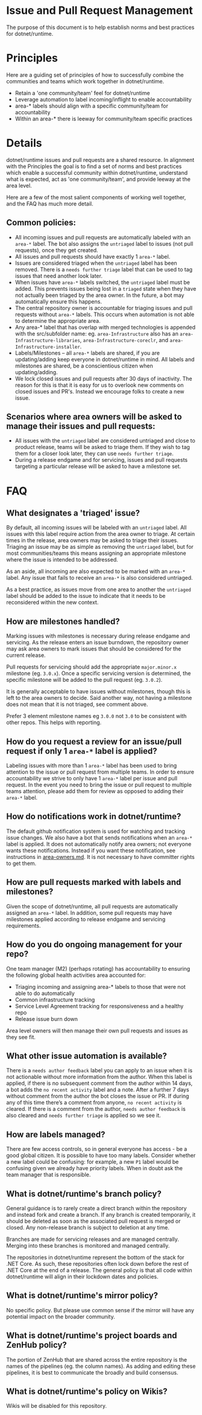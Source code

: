 # Issue and Pull Request Management
The purpose of this document is to help establish norms and best practices for dotnet/runtime.
# Principles
Here are a guiding set of principles of how to successfully combine the communities and teams which work together in dotnet/runtime.
- Retain a 'one community/team' feel for dotnet/runtime
- Leverage automation to label incoming/inflight to enable accountability
- area-* labels should align with a specific community/team for accountability
- Within an area-* there is leeway for community/team specific practices
# Details
dotnet/runtime issues and pull requests are a shared resource. In alignment with the Principles the goal is to find a set of norms and best practices which enable a successful community within dotnet/runtime, understand what is expected, act as 'one community/team', and provide leeway at the area level.

Here are a few of the most salient components of working well together, and the FAQ has much more detail.
## Common policies:
- All incoming issues and pull requests are automatically labeled with an `area-*` label. The bot also assigns the `untriaged` label to issues (not pull requests), once they get created.
- All issues and pull requests should have exactly 1 `area-*` label.
- Issues are considered triaged when the `untriaged` label has been removed. There is a `needs further triage` label that can be used to tag issues that need another look later.
- When issues have `area-*` labels switched, the `untriaged` label must be added. This prevents issues being lost in a `triaged` state when they have not actually been triaged by the area owner. In the future, a bot may automatically ensure this happens.
- The central repository owner is accountable for triaging issues and pull requests without `area-*` labels.  This occurs when automation is not able to determine the appropriate area.
- Any area-* label that has overlap with merged technologies is appended with the src/subfolder name: eg. `area-Infrastructure` also has an `area-Infrastructure-libraries`, `area-Infrastructure-coreclr`, and `area-Infrastructure-installer`.
- Labels/Milestones – all `area-*` labels are shared, if you are updating/adding keep everyone in dotnet/runtime in mind.  All labels and milestones are shared, be a conscientious citizen when updating/adding.
- We lock closed issues and pull requests after 30 days of inactivity. The reason for this is that it is easy for us to overlook new comments on closed issues and PR's. Instead we encourage folks to create a new issue.

## Scenarios where area owners will be asked to manage their issues and pull requests:
- All issues with the `untriaged` label are considered untriaged and close to product release, teams will be asked to triage them. If they wish to tag them for a closer look later, they can use `needs further triage`.
- During a release endgame and for servicing, issues and pull requests targeting a particular release will be asked to have a milestone set.
# FAQ
## What designates a 'triaged' issue?
By default, all incoming issues will be labeled with an `untriaged` label.  All issues with this label require action from the area owner to triage.  At certain times in the release, area owners may be asked to triage their issues.  Triaging an issue may be as simple as removing the `untriaged` label, but for most communities/teams this means assigning an appropriate milestone where the issue is intended to be addressed.

As an aside, all incoming are also expected to be marked with an `area-*` label.  Any issue that fails to receive an `area-*` is also considered untriaged.

As a best practice, as issues move from one area to another the `untriaged` label should be added to the issue to indicate that it needs to be reconsidered within the new context.
## How are milestones handled?
Marking issues with milestones is necessary during release endgame and servicing.  As the release enters an issue burndown, the repository owner may ask area owners to mark issues that should be considered for the current release.

Pull requests for servicing should add the appropriate `major.minor.x` milestone (eg. `3.0.x`).  Once a specific servicing version is determined, the specific milestone will be added to the pull request (eg. `3.0.2`).

It is generally acceptable to have issues without milestones, though this is left to the area owners to decide.  Said another way, not having a milestone does not mean that it is not triaged, see comment above.

Prefer 3 element milestone names eg `3.0.0` not `3.0` to be consistent with other repos. This helps with reporting.
## How do you request a review for an issue/pull request if only 1 `area-*` label is applied?
Labeling issues with more than 1 `area-*` label has been used to bring attention to the issue or pull request from multiple teams.  In order to ensure accountability we strive to only have 1 `area-*` label per issue and pull request.  In the event you need to bring the issue or pull request to multiple teams attention, please add them for review as opposed to adding their `area-*` label.
## How do notifications work in dotnet/runtime?
The default github notification system is used for watching and tracking issue changes. We also have a bot that sends notifications when an `area-*` label is applied. It does not automatically notify area owners; not everyone wants these notifications. Instead if you want these notification, see instructions in [area-owners.md](area-owners.md). It is not necessary to have committer rights to get them.
## How are pull requests marked with labels and milestones?
Given the scope of dotnet/runtime, all pull requests are automatically assigned an `area-*` label.  In addition, some pull requests may have milestones applied according to release endgame and servicing requirements.
## How do you do ongoing management for your repo?
One team manager (M2) (perhaps rotating) has accountability to ensuring the following global health activities area accounted for:
- Triaging incoming and assigning area-* labels to those that were not able to do automatically
- Common infrastructure tracking
- Service Level Agreement tracking for responsiveness and a healthy repo
- Release issue burn down

Area level owners will then manage their own pull requests and issues as they see fit.
## What other issue automation is available?
There is a `needs author feedback` label you can apply to an issue when it is not actionable without more information from the author. When this label is applied, if there is no subsequent comment from the author within 14 days, a bot adds the `no recent activity` label and a note. After a further 7 days without comment from the author the bot closes the issue or PR. If during any of this time there’s a comment from anyone, `no recent activity` is cleared. If there is a comment from the author, `needs author feedback` is also cleared and `needs further triage` is applied so we see it.
## How are labels managed?
There are few access controls, so in general everyone has access - be a good global citizen. It is possible to have too many labels. Consider whether a new label could be confusing: for example, a new `P1` label would be confusing given we already have priority labels. When in doubt ask the team manager that is responsible.
## What is dotnet/runtime's branch policy?
General guidance is to rarely create a direct branch within the repository and instead fork and create a branch.  If any branch is created temporarily, it should be deleted as soon as the associated pull request is merged or closed.  Any non-release branch is subject to deletion at any time.

Branches are made for servicing releases and are managed centrally.  Merging into these branches is monitored and managed centrally.

The repositories in dotnet/runtime represent the bottom of the stack for .NET Core.  As such, these repositories often lock down before the rest of .NET Core at the end of a release.  The general policy is that all code within dotnet/runtime will align in their lockdown dates and policies.
## What is dotnet/runtime's mirror policy?
No specific policy.  But please use common sense if the mirror will have any potential impact on the broader community.
## What is dotnet/runtime's project boards and ZenHub policy?
The portion of ZenHub that are shared across the entire repository is the names of the pipelines (eg. the column names).  As adding and editing these pipelines, it is best to communicate the broadly and build consensus.
## What is dotnet/runtime's policy on Wikis?
Wikis will be disabled for this repository.


